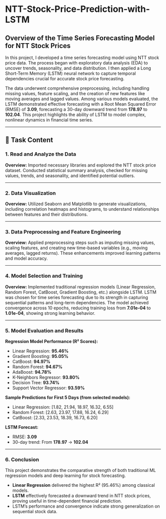 # NTT-Stock-Price-Prediction-with-LSTM

## Overview of the Time Series Forecasting Model for NTT Stock Prices

In this project, I developed a time series forecasting model using NTT stock price data. The process began with exploratory data analysis (EDA) to uncover trends, seasonality, and data distribution. I then applied a Long Short-Term Memory (LSTM) neural network to capture temporal dependencies crucial for accurate stock price forecasting.

The data underwent comprehensive preprocessing, including handling missing values, feature scaling, and the creation of new features like moving averages and lagged values. Among various models evaluated, the LSTM demonstrated effective forecasting with a Root Mean Squared Error (RMSE) of **3.09**, forecasting a 30-day downward trend from **178.97** to **102.04**. This project highlights the ability of LSTM to model complex, nonlinear dynamics in financial time series.

---

## 📌 Task Content

### 1. Read and Analyze the Data

**Overview:**
Imported necessary libraries and explored the NTT stock price dataset. Conducted statistical summary analysis, checked for missing values, trends, and seasonality, and identified potential outliers.

---

### 2. Data Visualization

**Overview:**
Utilized Seaborn and Matplotlib to generate visualizations, including correlation heatmaps and histograms, to understand relationships between features and their distributions.

---

### 3. Data Preprocessing and Feature Engineering

**Overview:**
Applied preprocessing steps such as imputing missing values, scaling features, and creating new time-based variables (e.g., moving averages, lagged returns). These enhancements improved learning patterns and model accuracy.

---

### 4. Model Selection and Training

**Overview:**
Implemented traditional regression models (Linear Regression, Random Forest, CatBoost, Gradient Boosting, etc.) alongside LSTM.
LSTM was chosen for time series forecasting due to its strength in capturing sequential patterns and long-term dependencies. The model achieved convergence across 10 epochs, reducing training loss from **7.01e-04** to **1.01e-04**, showing strong learning behavior.

---

### 5. Model Evaluation and Results

**Regression Model Performance (R² Scores):**

* Linear Regression: **95.46%**
* Gradient Boosting: **95.05%**
* CatBoost: **94.97%**
* Random Forest: **94.67%**
* AdaBoost: **94.78%**
* K-Neighbors Regressor: **93.80%**
* Decision Tree: **93.74%**
* Support Vector Regressor: **93.59%**

**Sample Predictions for First 5 Days (from selected models):**

* Linear Regression: \[1.82, 21.94, 18.97, 16.32, 6.55]
* Random Forest: \[2.63, 23.97, 17.88, 16.24, 6.29]
* CatBoost: \[2.33, 23.53, 18.39, 16.73, 6.20]

**LSTM Forecast:**

* RMSE: **3.09**
* 30-day trend: From **178.97** → **102.04**

---

### 6. Conclusion

This project demonstrates the comparative strength of both traditional ML regression models and deep learning for stock forecasting.

* **Linear Regression** delivered the highest R² (95.46%) among classical models.
* **LSTM** effectively forecasted a downward trend in NTT stock prices, proving useful in time-dependent financial prediction.
* LSTM’s performance and convergence indicate strong generalization on sequential stock data.
